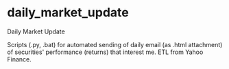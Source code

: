 # daily_market_update
Daily Market Update

Scripts (.py, .bat) for automated sending of daily email (as .html attachment) of securities' performance (returns) that interest me.  ETL from Yahoo Finance.
